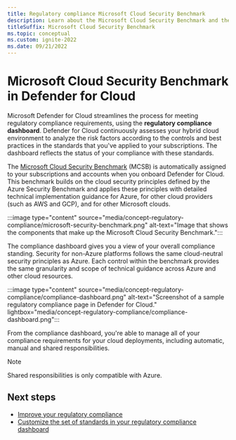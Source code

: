 ```yaml
---
title: Regulatory compliance Microsoft Cloud Security Benchmark
description: Learn about the Microsoft Cloud Security Benchmark and the benefits it can bring to your compliance standards across your multicloud environments.
titleSuffix: Microsoft Cloud Security Benchmark
ms.topic: conceptual
ms.custom: ignite-2022
ms.date: 09/21/2022
---
```


# Microsoft Cloud Security Benchmark in Defender for Cloud

Microsoft Defender for Cloud streamlines the process for meeting regulatory compliance requirements, using the **regulatory compliance dashboard**. Defender for Cloud continuously assesses your hybrid cloud environment to analyze the risk factors according to the controls and best practices in the standards that you've applied to your subscriptions. The dashboard reflects the status of your compliance with these standards.

The [Microsoft Cloud Security Benchmark](/security/benchmark/azure/introduction) (MCSB) is automatically assigned to your subscriptions and accounts when you onboard Defender for Cloud. This benchmark builds on the cloud security principles defined by the Azure Security Benchmark and applies these principles with detailed technical implementation guidance for Azure, for other cloud providers (such as AWS and GCP), and for other Microsoft clouds.

:::image type="content" source="media/concept-regulatory-compliance/microsoft-security-benchmark.png" alt-text="Image that shows the components that make up the Microsoft Cloud Security Benchmark.":::

The compliance dashboard gives you a view of your overall compliance standing. Security for non-Azure platforms follows the same cloud-neutral security principles as Azure. Each control within the benchmark provides the same granularity and scope of technical guidance across Azure and other cloud resources. 

:::image type="content" source="media/concept-regulatory-compliance/compliance-dashboard.png" alt-text="Screenshot of a sample regulatory compliance page in Defender for Cloud." lightbox="media/concept-regulatory-compliance/compliance-dashboard.png":::

From the compliance dashboard, you're able to manage all of your compliance requirements for your cloud deployments, including automatic, manual and shared responsibilities.

> [!NOTE]
> Shared responsibilities is only compatible with Azure.

## Next steps

- [Improve your regulatory compliance](regulatory-compliance-dashboard.md)
- [Customize the set of standards in your regulatory compliance dashboard](update-regulatory-compliance-packages.md)
